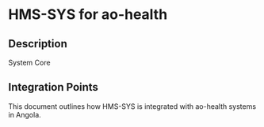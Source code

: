 # HMS-SYS for ao-health

## Description

System Core

## Integration Points

This document outlines how HMS-SYS is integrated with ao-health systems in Angola.
